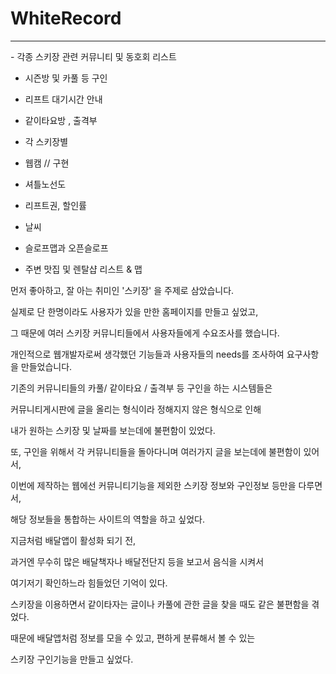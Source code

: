 # WhiteRecord

<hr/>
- 각종 스키장 관련 커뮤니티 및 동호회 리스트

- 시즌방 및 카풀 등 구인

- 리프트 대기시간 안내

- 같이타요방 , 출격부

- 각 스키장별

* 웹캠 // 구현

* 셔틀노선도

* 리프트권, 할인률

* 날씨

* 슬로프맵과 오픈슬로프

* 주변 맛집 및 렌탈샵 리스트 & 맵



먼저 좋아하고, 잘 아는 취미인 '스키장' 을 주제로 삼았습니다.

실제로 단 한명이라도 사용자가 있을 만한 홈페이지를 만들고 싶었고,

그 때문에 여러 스키장 커뮤니티들에서 사용자들에게 수요조사를 했습니다.

개인적으로 웹개발자로써 생각했던 기능들과 사용자들의 needs를 조사하여 요구사항을 만들었습니다.



기존의 커뮤니티들의 카풀/ 같이타요 / 출격부 등 구인을 하는 시스템들은

커뮤니티게시판에 글을 올리는 형식이라 정해지지 않은 형식으로 인해

내가 원하는 스키장 및 날짜를 보는데에 불편함이 있었다.

또, 구인을 위해서 각 커뮤니티들을 돌아다니며 여러가지 글을 보는데에 불편함이 있어서,

이번에 제작하는 웹에선 커뮤니티기능을 제외한 스키장 정보와 구인정보 등만을 다루면서,

해당 정보들을 통합하는 사이트의 역할을 하고 싶었다.

지금처럼 배달앱이 활성화 되기 전, 

과거엔 무수히 많은 배달책자나 배달전단지 등을 보고서 음식을 시켜서 

여기저기 확인하느라 힘들었던 기억이 있다.

스키장을 이용하면서 같이타자는 글이나 카풀에 관한 글을 찾을 때도 같은 불편함을 겪었다.

때문에 배달앱처럼 정보를 모을 수 있고, 편하게 분류해서 볼 수 있는 

스키장 구인기능을 만들고 싶었다.

 
